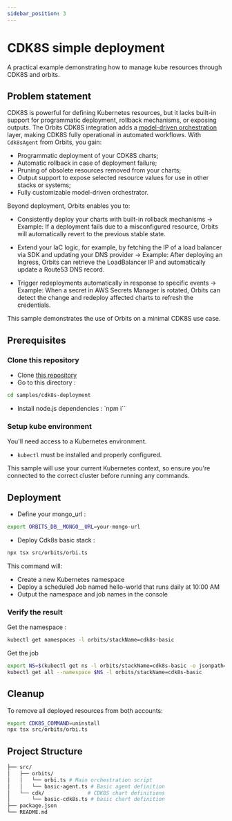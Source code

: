 ```yaml
---
sidebar_position: 3
---
```

# CDK8S simple deployment

A practical example demonstrating how to manage kube resources through CDK8S and orbits.

## Problem statement

CDK8S is powerful for defining Kubernetes resources, but it lacks built-in support for programmatic deployment, rollback mechanisms, or exposing outputs.
The Orbits CDK8S integration adds a [model-driven orchestration](https://www.wwt.com/blog/what-is-model-driven-orchestration-and-why-would-i-use-it) layer, making CDK8S fully operational in automated workflows.
With `Cdk8sAgent` from Orbits, you gain:

- Programmatic deployment of your CDK8S charts;
- Automatic rollback in case of deployment failure;
- Pruning of obsolete resources removed from your charts;
- Output support to expose selected resource values for use in other stacks or systems;
- Fully customizable model-driven orchestrator.

Beyond deployment, Orbits enables you to:

- Consistently deploy your charts with built-in rollback mechanisms
  → Example: If a deployment fails due to a misconfigured resource, Orbits will automatically revert to the previous stable state.

- Extend your IaC logic, for example, by fetching the IP of a load balancer via SDK and updating your DNS provider
  → Example: After deploying an Ingress, Orbits can retrieve the LoadBalancer IP and automatically update a Route53 DNS record.

- Trigger redeployments automatically in response to specific events
  → Example: When a secret in AWS Secrets Manager is rotated, Orbits can detect the change and redeploy affected charts to refresh the credentials.

This sample demonstrates the use of Orbits on a minimal CDK8S use case.

## Prerequisites

### Clone this repository

- Clone [this repository](https://github.com/LaWebcapsule/orbits)
- Go to this directory :

```bash
cd samples/cdk8s-deployment
```

- Install node.js dependencies :
  `npm i``

### Setup kube environment

You'll need access to a Kubernetes environment.

- `kubectl` must be installed and properly configured.

This sample will use your current Kubernetes context, so ensure you're connected to the correct cluster before running any commands.

## Deployment

- Define your mongo_url :

```bash
export ORBITS_DB__MONGO__URL=your-mongo-url
```

- Deploy Cdk8s basic stack :

```bash
npx tsx src/orbits/orbi.ts
```

This command will:

- Create a new Kubernetes namespace
- Deploy a scheduled Job named hello-world that runs daily at 10:00 AM
- Output the namespace and job names in the console

### Verify the result

Get the namespace :

```bash
kubectl get namespaces -l orbits/stackName=cdk8s-basic
```

Get the job

```bash
export NS=$(kubectl get ns -l orbits/stackName=cdk8s-basic -o jsonpath='{.items[0].metadata.name}')
kubectl get all --namespace $NS -l orbits/stackName=cdk8s-basic
```

## Cleanup

To remove all deployed resources from both accounts:

```bash
export CDK8S_COMMAND=uninstall
npx tsx src/orbits/orbi.ts
```

## Project Structure

```bash
├── src/
│   ├── orbits/
│   │   └── orbi.ts # Main orchestration script
│   │   └── basic-agent.ts # Basic agent definition
│   └── cdk/              # CDK8S chart definitions
│       └── basic-cdk8s.ts # basic chart definition
├── package.json
└── README.md
```
